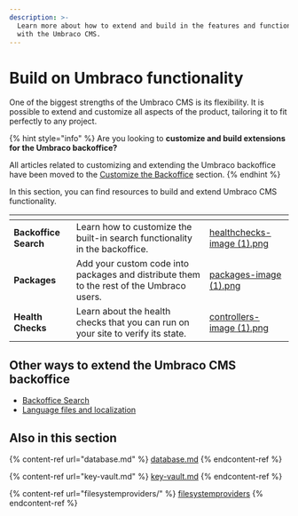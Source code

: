 ```yaml
---
description: >-
  Learn more about how to extend and build in the features and functionalities
  with the Umbraco CMS.
---
```


# Build on Umbraco functionality

One of the biggest strengths of the Umbraco CMS is its flexibility. It is possible to extend and customize all aspects of the product, tailoring it to fit perfectly to any project.

{% hint style="info" %}
Are you looking to **customize and build extensions for the Umbraco backoffice?**

All articles related to customizing and extending the Umbraco backoffice have been moved to the [Customize the Backoffice](../customize-the-backoffice/customize-backoffice.md) section.
{% endhint %}

In this section, you can find resources to build and extend Umbraco CMS functionality.

<table data-view="cards"><thead><tr><th></th><th></th><th data-hidden data-card-cover data-type="files"></th></tr></thead><tbody><tr><td><strong>Backoffice Search</strong></td><td>Learn how to customize the built-in search functionality in the backoffice.</td><td><a href="../.gitbook/assets/healthchecks-image (1).png">healthchecks-image (1).png</a></td></tr><tr><td><strong>Packages</strong></td><td>Add your custom code into packages and distribute them to the rest of the Umbraco users.</td><td><a href="../.gitbook/assets/packages-image (1).png">packages-image (1).png</a></td></tr><tr><td><strong>Health Checks</strong></td><td>Learn about the health checks that you can run on your site to verify its state.</td><td><a href="../.gitbook/assets/controllers-image (1).png">controllers-image (1).png</a></td></tr></tbody></table>

## Other ways to extend the Umbraco CMS backoffice

* [Backoffice Search](backoffice-search.md)
* [Language files and localization](language-files/)

## Also in this section

{% content-ref url="database.md" %}
[database.md](database.md)
{% endcontent-ref %}

{% content-ref url="key-vault.md" %}
[key-vault.md](key-vault.md)
{% endcontent-ref %}

{% content-ref url="filesystemproviders/" %}
[filesystemproviders](filesystemproviders/)
{% endcontent-ref %}
